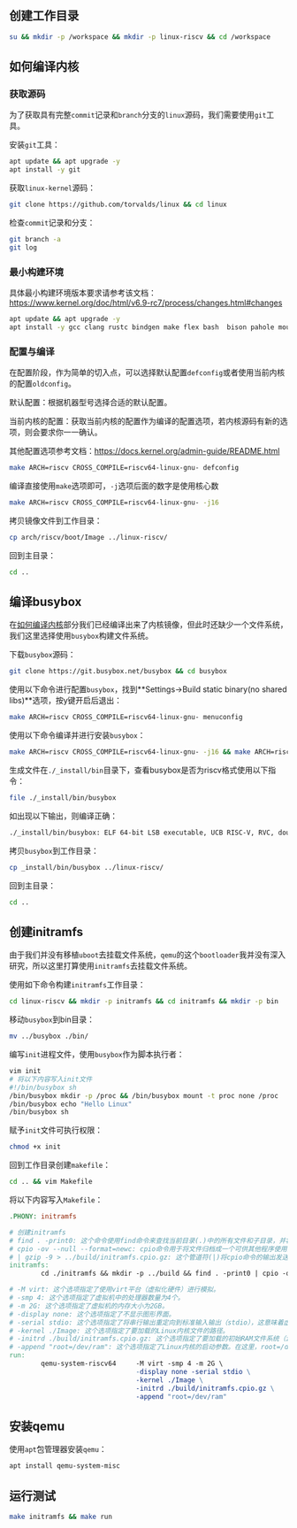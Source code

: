 ## 创建工作目录

```bash
su && mkdir -p /workspace && mkdir -p linux-riscv && cd /workspace
```
 
## 如何编译内核

### 获取源码

为了获取具有完整`commit`记录和`branch`分支的`linux`源码，我们需要使用`git`工具。

安装`git`工具：

```bash
apt update && apt upgrade -y
apt install -y git
```

获取`linux-kernel`源码：

```bash
git clone https://github.com/torvalds/linux && cd linux
```

检查`commit`记录和分支：

```bash
git branch -a
git log
```

### 最小构建环境

具体最小构建环境版本要求请参考该文档：https://www.kernel.org/doc/html/v6.9-rc7/process/changes.html#changes

```bash
apt update && apt upgrade -y
apt install -y gcc clang rustc bindgen make flex bash  bison pahole mount jfsutils reiserfsprogs xfsprogs  btrfs-progs pcmciautils quota ppp nfs-common grub2-common udev python3-sphinx global build-essential libncurses-dev bison flex libssl-dev libelf-dev bc gcc-riscv64-linux-gnu
```

### 配置与编译

在配置阶段，作为简单的切入点，可以选择默认配置`defconfig`或者使用当前内核的配置`oldconfig`。

默认配置：根据机器型号选择合适的默认配置。

当前内核的配置：获取当前内核的配置作为编译的配置选项，若内核源码有新的选项，则会要求你一一确认。

其他配置选项参考文档：https://docs.kernel.org/admin-guide/README.html

```bash
make ARCH=riscv CROSS_COMPILE=riscv64-linux-gnu- defconfig
```

编译直接使用`make`选项即可，`-j`选项后面的数字是使用核心数

```bash
make ARCH=riscv CROSS_COMPILE=riscv64-linux-gnu- -j16
```

拷贝镜像文件到工作目录：

```bash
cp arch/riscv/boot/Image ../linux-riscv/
```

回到主目录：

```bash
cd ..
```

## 编译busybox

在[如何编译内核](##如何编译内核)部分我们已经编译出来了内核镜像，但此时还缺少一个文件系统，我们这里选择使用`busybox`构建文件系统。

下载`busybox`源码：

```bash
git clone https://git.busybox.net/busybox && cd busybox
```

使用以下命令进行配置`busybox`，找到**Settings->Build static binary(no shared libs)**选项，按y键开启后退出：

```bash
make ARCH=riscv CROSS_COMPILE=riscv64-linux-gnu- menuconfig
```

使用以下命令编译并进行安装`busybox`：

```bash
make ARCH=riscv CROSS_COMPILE=riscv64-linux-gnu- -j16 && make ARCH=riscv CROSS_COMPILE=riscv64-linux-gnu- install
```

生成文件在`./_install/bin`目录下，查看busybox是否为riscv格式使用以下指令：

```bash
file ./_install/bin/busybox
```

如出现以下输出，则编译正确：

```bash
./_install/bin/busybox: ELF 64-bit LSB executable, UCB RISC-V, RVC, double-float ABI, version 1 (SYSV), statically linked, BuildID[sha1]=461ff297e613b1624b8edb3ea22cf9474dfdeae7, for GNU/Linux 4.15.0, stripped
```

拷贝`busybox`到工作目录：

```bash
cp _install/bin/busybox ../linux-riscv/
```

回到主目录：

```bash
cd ..
```

## 创建initramfs

由于我们并没有移植`uboot`去挂载文件系统，`qemu`的这个`bootloader`我并没有深入研究，所以这里打算使用`initramfs`去挂载文件系统。

使用如下命令构建`initramfs`工作目录：

```bash
cd linux-riscv && mkdir -p initramfs && cd initramfs && mkdir -p bin
```

移动`busybox`到bin目录：

```bash
mv ../busybox ./bin/
```

编写`init`进程文件，使用`busybox`作为脚本执行者：

```bash
vim init
# 将以下内容写入init文件
#!/bin/busybox sh
/bin/busybox mkdir -p /proc && /bin/busybox mount -t proc none /proc
/bin/busybox echo "Hello Linux"
/bin/busybox sh
```

赋予`init`文件可执行权限：

```bash
chmod +x init
```

回到工作目录创建`makefile`：

```bash
cd .. && vim Makefile
```

将以下内容写入`Makefile`：

```makefile
.PHONY: initramfs

# 创建initramfs
# find . -print0: 这个命令使用find命令来查找当前目录(.)中的所有文件和子目录，并将它们的路径打印出来。-print0选项告诉find使用null字符(\0)来分隔文件名，这样可以确保文件名中的空格或特殊字符不会被误解
# cpio -ov --null --format=newc: cpio命令用于将文件归档成一个可供其他程序使用的归档文件。这里，-o选项表示创建归档文件，-v选项表示在处理文件时显示详细信息，--null选项告诉cpio使用null字符来分隔文件名，--format=newc选项表示使用新的c格式（newc）来归档文件。
# | gzip -9 > ../build/initramfs.cpio.gz: 这个管道符(|)将cpio命令的输出发送给gzip命令进行压缩。gzip -9表示使用最高的压缩级别进行压缩。最后，>符号将压缩后的数据写入build文件夹中的initramfs.cpio.gz文件。
initramfs:
        cd ./initramfs && mkdir -p ../build && find . -print0 | cpio -ov --null --format=newc | gzip -9 > ../build/initramfs.cpio.gz

# -M virt: 这个选项指定了使用virt平台（虚拟化硬件）进行模拟。
# -smp 4: 这个选项指定了虚拟机中的处理器数量为4个。
# -m 2G: 这个选项指定了虚拟机的内存大小为2GB。
# -display none: 这个选项指定了不显示图形界面。
# -serial stdio: 这个选项指定了将串行输出重定向到标准输入输出（stdio），这意味着虚拟机的输出将会显示在控制台上。
# -kernel ./Image: 这个选项指定了要加载的Linux内核文件的路径。
# -initrd ./build/initramfs.cpio.gz: 这个选项指定了要加载的初始RAM文件系统（initramfs）的路径。在虚拟机引导过程中，initramfs会被加载到内存中，提供启动所需的文件和程序。
# -append "root=/dev/ram": 这个选项指定了Linux内核的启动参数。在这里，root=/dev/ram表示将initramfs作为根文件系统加载到内存中。
run:
        qemu-system-riscv64     -M virt -smp 4 -m 2G \
                                -display none -serial stdio \
                                -kernel ./Image \
                                -initrd ./build/initramfs.cpio.gz \
                                -append "root=/dev/ram"
```

## 安装qemu

使用`apt`包管理器安装`qemu`：

```bash
apt install qemu-system-misc
```

## 运行测试

```bash
make initramfs && make run
```





